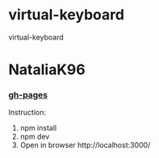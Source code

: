 # virtual-keyboard
virtual-keyboard
# NataliaK96
### [gh-pages](https://nataliak96.github.io/virtual-keyboard/dist/index.html)

Instruction:

1. npm install
1. npm dev
1. Open in browser http://localhost:3000/
